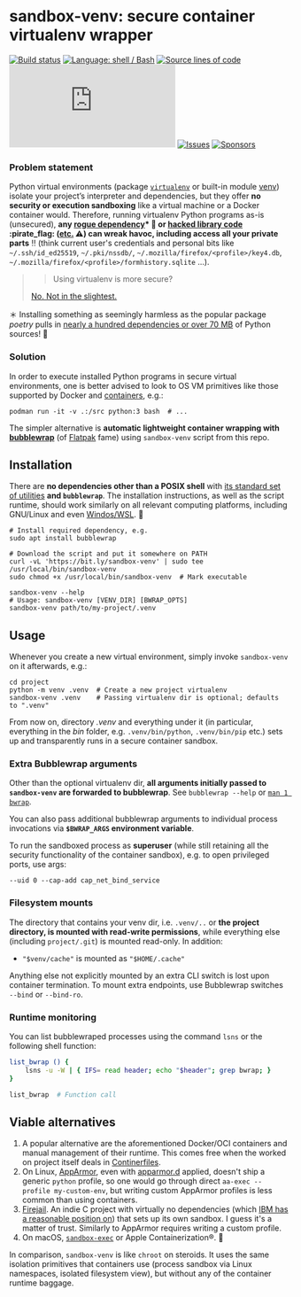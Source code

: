 sandbox-venv: secure container virtualenv wrapper
=================================================

[![Build status](https://img.shields.io/github/actions/workflow/status/kernc/sandbox-venv/ci.yml?branch=master&style=for-the-badge)](https://github.com/kernc/sandbox-venv/actions)
[![Language: shell / Bash](https://img.shields.io/badge/lang-Shell-peachpuff?style=for-the-badge)](https://github.com/kernc/sandbox-venv)
[![Source lines of code](https://img.shields.io/endpoint?url=https%3A%2F%2Fghloc.vercel.app%2Fapi%2Fkernc%2Fsandbox-venv%2Fbadge?filter=myba.sh%26format=human&style=for-the-badge&label=SLOC&color=skyblue)](https://ghloc.vercel.app/kernc/sandbox-venv)
[![Script size](https://img.shields.io/github/size/kernc/sandbox-venv/sandbox-venv.sh?style=for-the-badge&color=skyblue)](https://github.com/kernc/sandbox-venv)
[![Issues](https://img.shields.io/github/issues/kernc/sandbox-venv?style=for-the-badge)](https://github.com/kernc/sandbox-venv/issues)
[![Sponsors](https://img.shields.io/github/sponsors/kernc?color=pink&style=for-the-badge)](https://github.com/sponsors/kernc)


### Problem statement

Python virtual environments (package
[`virtualenv`](https://virtualenv.pypa.io/en/latest/)
or built-in module
[venv](https://docs.python.org/3/library/venv.html))
isolate your project’s interpreter and dependencies, but they offer
**no security or execution sandboxing** like a virtual machine or a Docker
container would. Therefore, running virtualenv Python programs as-is (unsecured),
**any [rogue dependency](https://www.google.com/search?q=malicious+python+packages&tbm=nws)\*
🎯 or [hacked library code](https://www.google.com/search?q=(hacked+OR+hijacked+OR+backdoored+OR+"supply+chain+attack")+(npm+OR+pypi)&tbm=nws&num=100)
:pirate_flag: ([etc.](https://slsa.dev/spec/draft/threats-overview) :warning:)
can wreak havoc, including access all your private parts** :bangbang:
(think current user's credentials and personal bits like
`~/.ssh/id_ed25519`,
`~/.pki/nssdb/`,
`~/.mozilla/firefox/<profile>/key4.db`,
`~/.mozilla/firefox/<profile>/formhistory.sqlite` ...).

>> Using virtualenv is more secure?
> 
> [No. Not in the slightest.](https://www.reddit.com/r/Python/comments/5sm6zm/using_virtualenv_is_more_secure/)

＊ Installing something as seemingly harmless as the popular package _poetry_ pulls in
[nearly a hundred dependencies or over 70 MB](doc/deps-stats.txt)
of Python sources! 😬

### Solution

In order to execute installed Python programs in secure virtual environments,
one is better advised to look to OS VM primitives like those supported by Docker
and [containers](https://github.com/containers/), e.g.:
```shell
podman run -it -v .:/src python:3 bash  # ...
```
The simpler alternative is **automatic lightweight container wrapping with
[bubblewrap](https://github.com/containers/bubblewrap)** (of
[Flatpak](https://en.wikipedia.org/wiki/Flatpak) fame)
using `sandbox-venv` script from this repo.


Installation
------------
There are **no dependencies other than a POSIX shell** with
[its standard set of utilities](https://en.wikipedia.org/wiki/List_of_POSIX_commands)
**and `bubblewrap`**.
The installation instructions, as well as the script runtime,
should work similarly on all relevant computing platforms,
including GNU/Linux and even
[Windos/WSL](https://learn.microsoft.com/en-us/windows/wsl/install). 🤞

```shell
# Install required dependency, e.g.
sudo apt install bubblewrap
 
# Download the script and put it somewhere on PATH
curl -vL 'https://bit.ly/sandbox-venv' | sudo tee /usr/local/bin/sandbox-venv
sudo chmod +x /usr/local/bin/sandbox-venv  # Mark executable

sandbox-venv --help
# Usage: sandbox-venv [VENV_DIR] [BWRAP_OPTS]
sandbox-venv path/to/my-project/.venv
```

Usage
-----
Whenever you create a new virtual environment,
simply invoke `sandbox-venv` on it afterwards, e.g.:
```shell
cd project
python -m venv .venv  # Create a new project virtualenv
sandbox-venv .venv    # Passing virtualenv dir is optional; defaults to ".venv"
```
From now on, directory _.venv_ and everything under it
(in particular, everything in the _bin_ folder,
e.g. `.venv/bin/python`, `.venv/bin/pip` etc.)
sets up and transparently runs in a secure container sandbox.


### Extra Bubblewrap arguments

Other than the optional virtualenv dir, **all arguments initially passed to
`sandbox-venv` are forwarded to bubblewrap**. See `bubblewrap --help` or
[`man 1 bwrap`](https://manpages.debian.org/unstable/bwrap).

You can also pass additional bubblewrap arguments to individual
process invocations via **`$BWRAP_ARGS` environment variable**.

To run the sandboxed process as **superuser**
(while still retaining all the security functionality of the container sandbox),
e.g. to open privileged ports, use args:

    --uid 0 --cap-add cap_net_bind_service


### Filesystem mounts

The directory that contains your venv dir, i.e. `.venv/..` or
**the project directory, is mounted with read-write permissions**,
while everything else (including `project/.git`)
is mounted read-only. In addition:

* `"$venv/cache"` is mounted as `"$HOME/.cache"`

Anything else not explicitly mounted by an extra CLI switch
is lost upon container termination.
To mount extra endpoints,
use Bubblewrap switches `--bind` or `--bind-ro`.


### Runtime monitoring

You can list bubblewraped processes using the command `lsns`
or the following shell function:

```sh
list_bwrap () {
    lsns -u -W | { IFS= read header; echo "$header"; grep bwrap; }
}

list_bwrap  # Function call
```


Viable alternatives
-------------------
1. A popular alternative are the aforementioned Docker/OCI containers
   and manual management of their runtime. This comes free when the
   worked on project itself deals in
   [Continerfiles](https://manpages.debian.org/unstable/Containerfile). 
2. On Linux, [AppArmor](https://apparmor.net), even with
   [apparmor.d](https://github.com/roddhjav/apparmor.d)
   applied, doesn't ship a generic `python` profile, so one would go
   through direct `aa-exec --profile my-custom-env`,
   but writing custom AppArmor profiles is less common than using containers. 
3. [Firejail](https://github.com/netblue30/firejail/).
   An indie C project with virtually no dependencies (which
   [IBM has a reasonable position on](https://github.com/containers/bubblewrap?tab=readme-ov-file#related-project-comparison-firejail))
   that sets up its own sandbox. I guess it's a matter of trust.
   Similarly to AppArmor requires writing a custom profile.
4. On macOS, [`sandbox-exec`](https://igorstechnoclub.com/sandbox-exec/)
   or Apple Containerization®. 🤷

In comparison, `sandbox-venv` is like `chroot` on steroids.
It uses the same isolation primitives that containers use
(process sandbox via Linux namespaces, isolated filesystem view),
but without any of the container runtime baggage.
